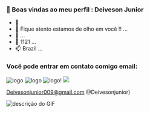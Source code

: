 ###  👋 Boas vindas ao meu perfil : Deiveson Junior
- 👋 
- 👀 Fique atento estamos de olho em você !! ...
- 🌱  ...
- 💞️ 1121 ...
- 📫 Brazil ...
### Você pode entrar em contato comigo email:
![logo](https://img.shields.io/badge/Gmail-D14836?style=for-the-badge&logo=gmail&logoColor=white) ![logo](https://img.shields.io/badge/WhatsApp-25D366?style=for-the-badge&logo=whatsapp&logoColor=white) ![logo](https://img.shields.io/badge/Microsoft-666666?style=for-the-badge&logo=microsoft&logoColor=white)!
[![](https://img.shields.io/badge/Instagram-E4405F?style=for-the-badge&logo=instagram&logoColor=white)](https://www.instagram.com/WS.SZ_/)


Deivesonjunior009@gmail.com
@Deivesonjunior)

![descrição do GIF](https://gifs.eco.br/wp-content/uploads/2022/02/gif-dos-anonymous-26.gif)




<!---Meu nome é Deiveson Junior
- Estou estudando na Alura
- Estou me desenvolvendo na linguagem JavaScript
- Utilizo esse espaço para minha organização e compartilhamento dos meus projetos desenvolvidos
Deiveson15/Deiveson15 is a ✨ special ✨ repository because its `README.md` (this file) appears on your GitHub profile.
You can click the Preview link to take a look at your changes.
--->
